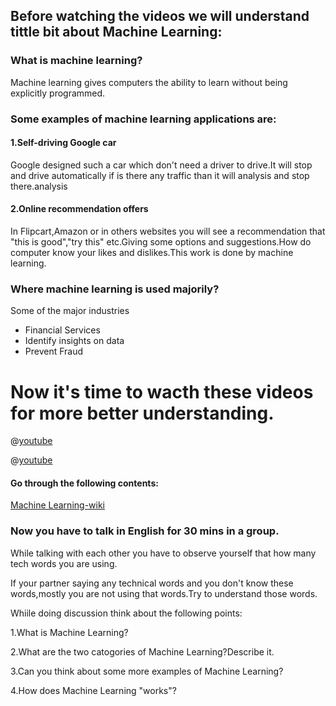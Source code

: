 
## Before watching the videos we will understand tittle bit about Machine Learning:

### What is machine learning?

Machine learning gives computers the ability to learn without being explicitly programmed.

### Some examples of machine learning applications are:

#### 1.Self-driving Google car

Google designed such a car which don't need a driver to drive.It will stop and drive automatically if is there any traffic than it will analysis and stop there.analysis

#### 2.Online recommendation offers

In Flipcart,Amazon or in others websites you will see a recommendation that "this is good","try this" etc.Giving some options and suggestions.How do computer know your likes and dislikes.This work is done by machine learning.

### Where machine learning is used majorily?

Some of the major industries

- Financial Services
- Identify insights on data
- Prevent Fraud

# Now it's time to wacth these videos for more better understanding.

@[youtube](elojMnjn4kk)

@[youtube](3bJ7RChxMWQ)

#### Go through the following contents:

[Machine Learning-wiki](https://www.mathworks.com/discovery/machine-learning.html)

### Now you have to talk in English for 30 mins in a group. 

While talking with each other you have to observe yourself that how many tech words you are using.

If your partner saying any technical words and you don't know these words,mostly you are not using that words.Try to understand those words.

Whiile doing discussion think about the  following points:

1.What is Machine Learning?

2.What are the two catogories of Machine Learning?Describe it.

3.Can you think about some more examples of Machine Learning?

4.How does Machine Learning "works"?


